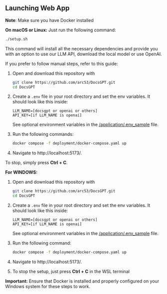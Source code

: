 ## Launching Web App
**Note**: Make sure you have Docker installed

**On macOS or Linux:**
Just run the following command:

```bash
./setup.sh
```

This command will install all the necessary dependencies and provide you with an option to use our LLM API, download the local model or use OpenAI.

If you prefer to follow manual steps, refer to this guide:

1. Open and download this repository with 
   ```bash
   git clone https://github.com/arc53/DocsGPT.git
   cd DocsGPT
   ```
2. Create a `.env` file in your root directory and set the env variables.
   It should look like this inside:

   ```
   LLM_NAME=[docsgpt or openai or others] 
   API_KEY=[if LLM_NAME is openai]
   ```

   See optional environment variables in the [/application/.env_sample](https://github.com/arc53/DocsGPT/blob/main/application/.env_sample) file.
   
3. Run the following commands:
   ```bash
   docker compose -f deployment/docker-compose.yaml up
   ```
4. Navigate to http://localhost:5173/.

To stop, simply press **Ctrl + C**.

**For WINDOWS:**

1. Open and download this repository with 
   ```bash
   git clone https://github.com/arc53/DocsGPT.git
   cd DocsGPT
   ```

2. Create a `.env` file in your root directory and set the env variables.
   It should look like this inside:

   ```
   LLM_NAME=[docsgpt or openai or others] 
   API_KEY=[if LLM_NAME is openai]
   ```

   See optional environment variables in the [/application/.env_sample](https://github.com/arc53/DocsGPT/blob/main/application/.env_sample) file.

3. Run the following command:

   ```bash
   docker compose -f deployment/docker-compose.yaml up
   ```
4. Navigate to http://localhost:5173/.
5. To stop the setup, just press **Ctrl + C** in the WSL terminal

**Important:** Ensure that Docker is installed and properly configured on your Windows system for these steps to work.
